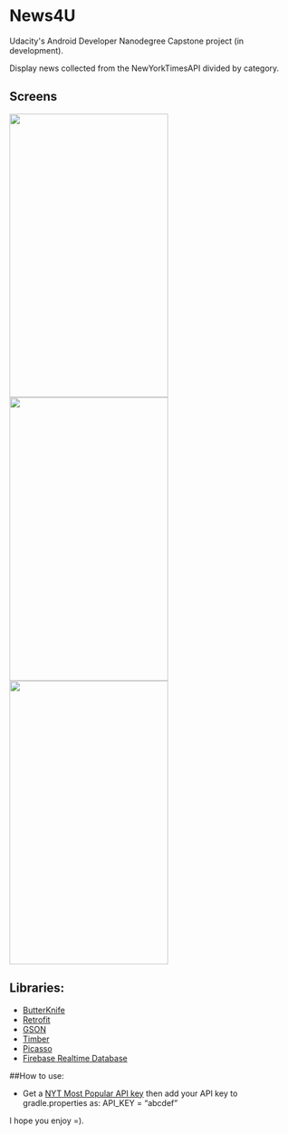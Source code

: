 # News4U

Udacity's Android Developer Nanodegree Capstone project (in development).

Display news collected from the NewYorkTimesAPI divided by category.


## Screens


<img src="screenshots/screen1.png" height="500" width="280">
<img src="screenshots/screen2.png" height="500" width="280">
<img src="screenshots/screen3.png" height="500" width="280">

## Libraries:
* [ButterKnife](https://github.com/JakeWharton/butterknife)
* [Retrofit](https://github.com/square/retrofit)
* [GSON](https://github.com/google/gson)
* [Timber](https://github.com/JakeWharton/timber)
* [Picasso](https://github.com/square/picasso)
* [Firebase Realtime Database](https://console.firebase.google.com/)

##How to use:

* Get a [NYT Most Popular API key](https://developer.nytimes.com/signup) then add your API key to gradle.properties as:
API_KEY = “abcdef”


I hope you enjoy =).
 
